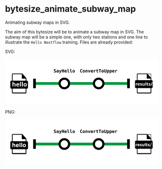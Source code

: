 # bytesize_animate_subway_map

Animating subway maps in SVG.

The aim of this bytesize will be to animate a subway map in SVG.
The subway map will be a simple one, with only two stations and one line to illustrate the `Hello Nextflow` training.
Files are already provided:

SVG:

![Nextflow hello metro map](hello-nextflow_metro_map.svg)

PNG:

![Nextflow hello metro map](hello-nextflow_metro_map.png)
